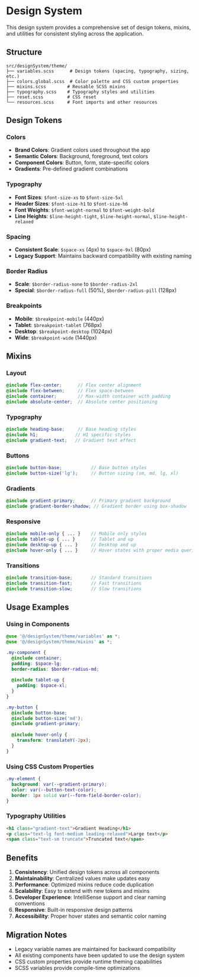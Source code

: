 # Design System

This design system provides a comprehensive set of design tokens, mixins, and utilities for consistent styling across the application.

## Structure

```
src/designSystem/theme/
├── variables.scss      # Design tokens (spacing, typography, sizing, etc.)
├── colors.global.scss  # Color palette and CSS custom properties
├── mixins.scss        # Reusable SCSS mixins
├── typography.scss    # Typography styles and utilities
├── reset.scss         # CSS reset
└── resources.scss     # Font imports and other resources
```

## Design Tokens

### Colors
- **Brand Colors**: Gradient colors used throughout the app
- **Semantic Colors**: Background, foreground, text colors
- **Component Colors**: Button, form, state-specific colors
- **Gradients**: Pre-defined gradient combinations

### Typography
- **Font Sizes**: `$font-size-xs` to `$font-size-5xl`
- **Header Sizes**: `$font-size-h1` to `$font-size-h6`
- **Font Weights**: `$font-weight-normal` to `$font-weight-bold`
- **Line Heights**: `$line-height-tight`, `$line-height-normal`, `$line-height-relaxed`

### Spacing
- **Consistent Scale**: `$space-xs` (4px) to `$space-9xl` (80px)
- **Legacy Support**: Maintains backward compatibility with existing naming

### Border Radius
- **Scale**: `$border-radius-none` to `$border-radius-2xl`
- **Special**: `$border-radius-full` (50%), `$border-radius-pill` (128px)

### Breakpoints
- **Mobile**: `$breakpoint-mobile` (440px)
- **Tablet**: `$breakpoint-tablet` (768px)
- **Desktop**: `$breakpoint-desktop` (1024px)
- **Wide**: `$breakpoint-wide` (1440px)

## Mixins

### Layout
```scss
@include flex-center;      // Flex center alignment
@include flex-between;     // Flex space-between
@include container;        // Max-width container with padding
@include absolute-center;  // Absolute center positioning
```

### Typography
```scss
@include heading-base;     // Base heading styles
@include h1;              // H1 specific styles
@include gradient-text;   // Gradient text effect
```

### Buttons
```scss
@include button-base;           // Base button styles
@include button-size('lg');     // Button sizing (sm, md, lg, xl)
```

### Gradients
```scss
@include gradient-primary;      // Primary gradient background
@include gradient-border-shadow; // Gradient border using box-shadow
```

### Responsive
```scss
@include mobile-only { ... }    // Mobile only styles
@include tablet-up { ... }      // Tablet and up
@include desktop-up { ... }     // Desktop and up
@include hover-only { ... }     // Hover states with proper media queries
```

### Transitions
```scss
@include transition-base;       // Standard transitions
@include transition-fast;       // Fast transitions
@include transition-slow;       // Slow transitions
```

## Usage Examples

### Using in Components

```scss
@use '@/designSystem/theme/variables' as *;
@use '@/designSystem/theme/mixins' as *;

.my-component {
  @include container;
  padding: $space-lg;
  border-radius: $border-radius-md;
  
  @include tablet-up {
    padding: $space-xl;
  }
}

.my-button {
  @include button-base;
  @include button-size('md');
  @include gradient-primary;
  
  @include hover-only {
    transform: translateY(-2px);
  }
}
```

### Using CSS Custom Properties

```scss
.my-element {
  background: var(--gradient-primary);
  color: var(--button-text-color);
  border: 1px solid var(--form-field-border-color);
}
```

### Typography Utilities

```html
<h1 class="gradient-text">Gradient Heading</h1>
<p class="text-lg font-medium leading-relaxed">Large text</p>
<span class="text-sm truncate">Truncated text</span>
```

## Benefits

1. **Consistency**: Unified design tokens across all components
2. **Maintainability**: Centralized values make updates easy
3. **Performance**: Optimized mixins reduce code duplication
4. **Scalability**: Easy to extend with new tokens and mixins
5. **Developer Experience**: IntelliSense support and clear naming conventions
6. **Responsive**: Built-in responsive design patterns
7. **Accessibility**: Proper hover states and semantic color naming

## Migration Notes

- Legacy variable names are maintained for backward compatibility
- All existing components have been updated to use the design system
- CSS custom properties provide runtime theming capabilities
- SCSS variables provide compile-time optimizations 